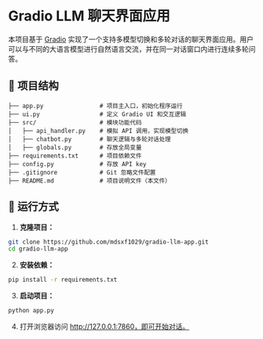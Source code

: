# Gradio LLM 聊天界面应用

本项目基于 [Gradio](https://www.gradio.app/) 实现了一个支持多模型切换和多轮对话的聊天界面应用。用户可以与不同的大语言模型进行自然语言交流，并在同一对话窗口内进行连续多轮问答。

## 📁 项目结构

```
├── app.py                # 项目主入口，初始化程序运行
├── ui.py                 # 定义 Gradio UI 和交互逻辑
├── src/                  # 模块功能代码
│   ├── api_handler.py    # 模拟 API 调用，实现模型切换
│   ├── chatbot.py        # 聊天逻辑与多轮对话处理
│   ├── globals.py        # 存放全局变量
├── requirements.txt      # 项目依赖文件
├── config.py             # 存放 API key
├── .gitignore            # Git 忽略文件配置
├── README.md             # 项目说明文件（本文件）
```

## 🚀 运行方式

1. **克隆项目：**

```bash
git clone https://github.com/mdsxf1029/gradio-llm-app.git
cd gradio-llm-app
```

2. **安装依赖：**

```bash
pip install -r requirements.txt
```

3. **启动项目：**

```bash
python app.py
```

4. 打开浏览器访问 http://127.0.0.1:7860，即可开始对话。